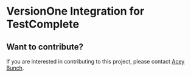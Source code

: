 # VersionOne Integration for TestComplete

## Want to contribute?
If you are interested in contributing to this project, please contact [Acey Bunch](mailto:acey.bunch@versionone.com).
